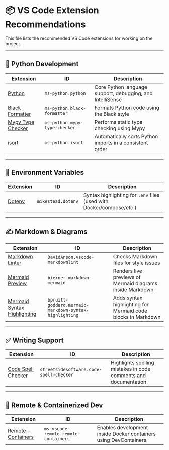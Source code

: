 # 📦 VS Code Extension Recommendations

This file lists the recommended VS Code extensions for working on the project.

---

## 🐍 Python Development

| Extension | ID | Description |
|----------|----|-------------|
| [Python](https://marketplace.visualstudio.com/items?itemName=ms-python.python) | `ms-python.python` | Core Python language support, debugging, and IntelliSense |
| [Black Formatter](https://marketplace.visualstudio.com/items?itemName=ms-python.black-formatter) | `ms-python.black-formatter` | Formats Python code using the Black style |
| [Mypy Type Checker](https://marketplace.visualstudio.com/items?itemName=ms-python.mypy-type-checker) | `ms-python.mypy-type-checker` | Performs static type checking using Mypy |
| [isort](https://marketplace.visualstudio.com/items?itemName=ms-python.isort) | `ms-python.isort` | Automatically sorts Python imports in a consistent order |

---

## 🔐 Environment Variables

| Extension | ID | Description |
|----------|----|-------------|
| [Dotenv](https://marketplace.visualstudio.com/items?itemName=mikestead.dotenv) | `mikestead.dotenv` | Syntax highlighting for `.env` files (used with Docker/compose/etc.) |

---

## ✍️ Markdown & Diagrams

| Extension | ID | Description |
|----------|----|-------------|
| [Markdown Linter](https://marketplace.visualstudio.com/items?itemName=DavidAnson.vscode-markdownlint) | `DavidAnson.vscode-markdownlint` | Checks Markdown files for style issues |
| [Mermaid Preview](https://marketplace.visualstudio.com/items?itemName=bierner.markdown-mermaid) | `bierner.markdown-mermaid` | Renders live previews of Mermaid diagrams inside Markdown |
| [Mermaid Syntax Highlighting](https://marketplace.visualstudio.com/items?itemName=bpruitt-goddard.mermaid-markdown-syntax-highlighting) | `bpruitt-goddard.mermaid-markdown-syntax-highlighting` | Adds syntax highlighting for Mermaid code blocks in Markdown |

---

## ✅ Writing Support

| Extension | ID | Description |
|----------|----|-------------|
| [Code Spell Checker](https://marketplace.visualstudio.com/items?itemName=streetsidesoftware.code-spell-checker) | `streetsidesoftware.code-spell-checker` | Highlights spelling mistakes in code comments and documentation |

---

## 🐳 Remote & Containerized Dev

| Extension | ID | Description |
|----------|----|-------------|
| [Remote - Containers](https://marketplace.visualstudio.com/items?itemName=ms-vscode-remote.remote-containers) | `ms-vscode-remote.remote-containers` | Enables development inside Docker containers using DevContainers |
